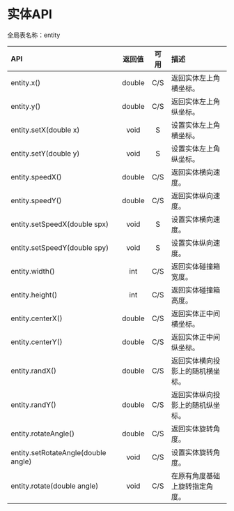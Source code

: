 # 实体API

全局表名称：entity

| API | 返回值 | 可用 | 描述 |
| :--- | :---: | :---: | :--- |
| entity.x\(\) | double | C/S | 返回实体左上角横坐标。 |
| entity.y\(\) | double | C/S | 返回实体左上角纵坐标。 |
| entity.setX\(double x\) | void | S | 设置实体左上角横坐标。 |
| entity.setY\(double y\) | void | S | 设置实体左上角纵坐标。 |
| entity.speedX\(\) | double | C/S | 返回实体横向速度。 |
| entity.speedY\(\) | double | C/S | 返回实体纵向速度。 |
| entity.setSpeedX\(double spx\) | void | S | 设置实体横向速度。 |
| entity.setSpeedY\(double spy\) | void | S | 设置实体纵向速度。 |
| entity.width\(\) | int | C/S | 返回实体碰撞箱宽度。 |
| entity.height\(\) | int | C/S | 返回实体碰撞箱高度。 |
| entity.centerX\(\) | double | C/S | 返回实体正中间横坐标。 |
| entity.centerY\(\) | double | C/S | 返回实体正中间纵坐标。 |
| entity.randX\(\) | double | C/S | 返回实体横向投影上的随机横坐标。 |
| entity.randY\(\) | double | C/S | 返回实体纵向投影上的随机纵坐标。 |
| entity.rotateAngle\(\) | double | C/S | 返回实体旋转角度。 |
| entity.setRotateAngle\(double angle\) | void | C/S | 设置实体旋转角度。 |
| entity.rotate\(double angle\) | void | C/S | 在原有角度基础上旋转指定角度。 |



